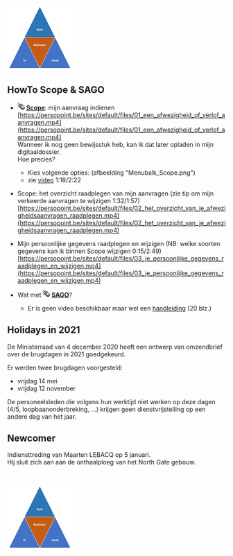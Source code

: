 <link rel="stylesheet" href="S2.css">
<link rel="stylesheet" href="foghorn2.css">

![](b2ub.png)

## HowTo Scope & SAGO

* ![](click.gif) [**Scope**](https://scope.belgium.be): mijn aanvraag indienen  
[https://persopoint.be/sites/default/files/01_een_afwezigheid_of_verlof_aanvragen.mp4](https://persopoint.be/sites/default/files/01_een_afwezigheid_of_verlof_aanvragen.mp4)  
Wanneer ik nog geen bewijsstuk heb, kan ik dat later opladen in mijn digitaaldossier.  
Hoe precies? 
    * Kies volgende opties: (afbeelding "Menubalk_Scope.png")
    * zie [video](https://persopoint.be/sites/default/files/04_je_digitaal_dossier_raadplegen.mp4) 1:18/2:22

* Scope: het overzicht raadplegen van mijn aanvragen (zie tip om mijn verkeerde aanvragen te wijzigen 1:32/1:57)  
[https://persopoint.be/sites/default/files/02_het_overzicht_van_je_afwezigheidsaanvragen_raadplegen.mp4](https://persopoint.be/sites/default/files/02_het_overzicht_van_je_afwezigheidsaanvragen_raadplegen.mp4)

* Mijn persoonlijke gegevens raadplegen en wijzigen (NB: welke soorten gegevens kan ik binnen Scope wijzigen 0:15/2:49)  
[https://persopoint.be/sites/default/files/03_je_persoonlijke_gegevens_raadplegen_en_wijzigen.mp4](https://persopoint.be/sites/default/files/03_je_persoonlijke_gegevens_raadplegen_en_wijzigen.mp4)


* Wat met ![](click.gif) [**SAGO**](https://Bosa.service-now.com/SAGO)?    
    * Er is geen video beschikbaar maar wel een [handleiding](https://persopoint.be/sites/default/files/publication/file/handleidingsagogebruiker2020nl.pdf) (20 blz.)

## Holidays in 2021

De Ministerraad van 4 december 2020 heeft een ontwerp van omzendbrief over de brugdagen in 2021 goedgekeurd.

Er werden twee brugdagen voorgesteld:
* vrijdag 14 mei 
* vrijdag 12 november

De personeelsleden die volgens hun werktijd niet werken op deze dagen (4/5, loopbaanonderbreking, …) krijgen geen dienstvrijstelling op een andere dag van het jaar.

## Newcomer

Indiensttreding van Maarten LEBACQ op 5 januari.  
Hij sluit zich aan aan de onthaalploeg van het North Gate gebouw.

&nbsp;

![](b2ub.png)
